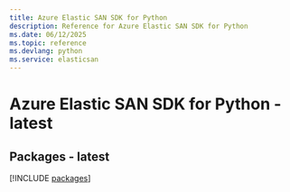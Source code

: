 ```yaml
---
title: Azure Elastic SAN SDK for Python
description: Reference for Azure Elastic SAN SDK for Python
ms.date: 06/12/2025
ms.topic: reference
ms.devlang: python
ms.service: elasticsan
---
```

# Azure Elastic SAN SDK for Python - latest
## Packages - latest
[!INCLUDE [packages](elastic-san-index.md)]